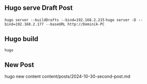 ## Hugo serve Draft Post
```hugo server --buildDrafts --bind=192.168.2.215```
```hugo server -D --bind=192.168.2.177 --baseURL http://Dominik-PC```

## Hugo build
```hugo```

## New Post
hugo new content content/posts/2024-10-30-second-post.md